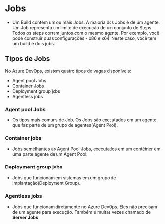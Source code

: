 # Jobs
- Um Build contém um ou mais Jobs. A maioria dos Jobs é de um agente. 
  Um Job representa um limite de execução de um conjunto de Steps. Todos os steps correm juntos com o mesmo agente.
  Por exemplo, você pode construir duas configurações - x86 e x64. Neste caso, você tem um build e dois jobs.

## Tipos de Jobs
No Azure DevOps, existem quatro tipos de vagas disponíveis:
- Agent pool Jobs
- Container Jobs
- Deployment group jobs
- Agentless jobs

### Agent pool Jobs
- Os tipos mais comuns de Job. Os Jobs são executados em um agente que faz parte de um grupo de agentes(Agent Pool).

### Container jobs
- Jobs semelhantes ao Agent Pool Jobs, executados em um contêiner em uma parte agente de um Agent Pool.

### Deployment group jobs
- Jobs que funcionam em sistemas em um grupo de implantação(Deployment Group).

### Agentless jobs
- Jobs que funcionam diretamente no Azure DevOps. Eles não precisam de um agente para execução. Também é muitas vezes chamado de **Server Jobs**‎
